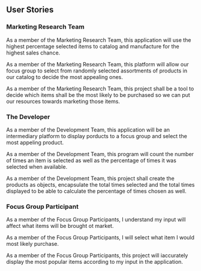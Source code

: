 ## User Stories

### Marketing Research Team
As a member of the Marketing Research Team, this application will use the highest percentage selected items to catalog and manufacture for the highest sales chance.

As a member of the Marketing Research Team, this platform will allow our focus group to select from randomly selected assortments of products in our catalog to decide the most appealing ones.

As a member of the Marketing Research Team, this project shall be a tool to decide which items shall be the most likely to be purchased so we can put our resources towards marketing those items.

### The Developer
As a member of the Development Team, this application will be an intermediary platform to display porducts to a focus group and select the most appeling product.

As a member of the Development Team, this program will count the number of times an item is selected as well as the percentage of times it was selected when available.

As a member of the Development Team, this project shall create the products as objects, encapsulate the total times selected and the total times displayed to be able to calculate the percentage of times chosen as well.


### Focus Group Participant
As a member of the Focus Group Participants, I understand my input will affect what items will be brought ot market.

As a member of the Focus Group Participants, I will select what item I would most likely purchase.

As a member of the Focus Group Participants, this project will iaccurately display the most popular items according to my input in the application.


